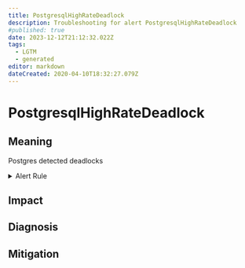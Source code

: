 ```yaml
---
title: PostgresqlHighRateDeadlock
description: Troubleshooting for alert PostgresqlHighRateDeadlock
#published: true
date: 2023-12-12T21:12:32.022Z
tags: 
  - LGTM
  - generated
editor: markdown
dateCreated: 2020-04-10T18:32:27.079Z
---
```


# PostgresqlHighRateDeadlock

## Meaning
[//]: # "Short paragraph that explains what the alert means"
Postgres detected deadlocks

<details>
  <summary>Alert Rule</summary>

{{% rule "postgresql/postgres-exporter.yml" "PostgresqlHighRateDeadlock" %}}

<!-- Rule when generated

```yaml
alert: PostgresqlHighRateDeadlock
expr: increase(postgresql_errors_total{type="deadlock_detected"}[1m]) > 1
for: 0m
labels:
    severity: critical
annotations:
    summary: Postgresql high rate deadlock (instance {{ $labels.instance }})
    description: |-
        Postgres detected deadlocks
          VALUE = {{ $value }}
          LABELS = {{ $labels }}
    runbook: https://github.com/srerun/prometheus-alerts/blob/main/content/runbooks/postgres-exporter/PostgresqlHighRateDeadlock.md

```

-->

</details>


## Impact
[//]: # "What could / will happen if the alert is not addressed"



## Diagnosis
[//]: # "Steps to take to identify the cause of the problem"



## Mitigation
[//]: # "The steps necessary to resolve the alert"
